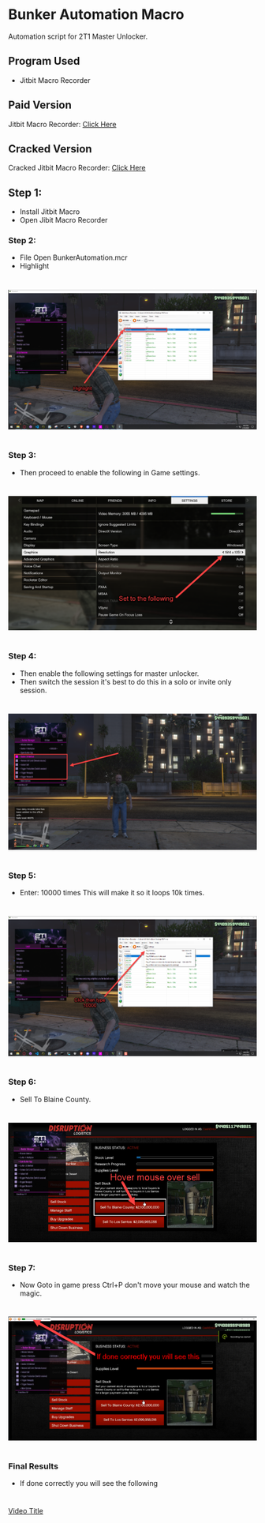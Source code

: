 # Bunker Automation Macro
Automation script for 2T1 Master Unlocker.

## Program Used
- Jitbit Macro Recorder

## Paid Version
Jitbit Macro Recorder: [Click Here](https://www.jitbit.com/macro-recorder/purchase/) 

## Cracked Version
Cracked Jitbit Macro Recorder: [Click Here](https://getintopc.com/softwares/utilities/jitbit-macro-recorder-free-download-1747480/) 


## Step 1:
- Install Jitbit Macro
- Open Jibit Macro Recorder

### Step 2: 
- File Open BunkerAutomation.mcr
- Highlight
#
![Jitbit](./images/Jitbit.png)
#
### Step 3:
- Then proceed to enable the following in Game settings.
#
![settings](./images/yes.png)
#
### Step 4:
- Then enable the following settings for master unlocker.
- Then switch the session it's best to do this in a solo or invite only session.
#
![settings](./images/Step3.png)
#
### Step 5: 
- Enter: 10000 times This will make it so it loops 10k times.
#
![Jitbit](./images/Playx.png)
#
### Step 6:
- Sell To Blaine County.
#
![hover](./images/yayayya.png)
#
### Step 7:
- Now Goto in game press Ctrl+P don't move your mouse and watch the magic.
#
![hover](./images/22222.png)
#
### Final Results
- If done correctly you will see the following
#
[Video Title](https://user-images.githubusercontent.com/125618144/219529670-ebb1d94a-a588-43b1-a5e3-ed2f3293e685.mp4)
#


